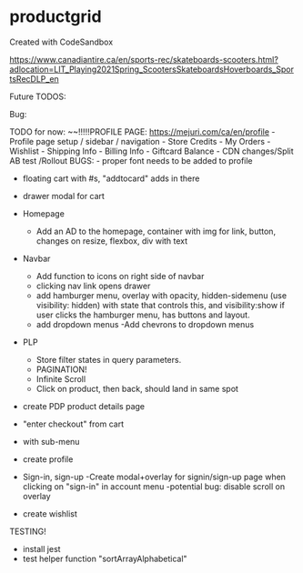 # productgrid

Created with CodeSandbox

https://www.canadiantire.ca/en/sports-rec/skateboards-scooters.html?adlocation=LIT_Playing2021Spring_ScootersSkateboardsHoverboards_SportsRecDLP_en

Future TODOS:

Bug:

TODO for now:
~~!!!!!PROFILE PAGE:
https://mejuri.com/ca/en/profile - Profile page setup / sidebar / navigation - Store Credits - My Orders - Wishlist - Shipping Info - Billing Info - Giftcard Balance - CDN changes/Split AB test /Rollout
BUGS: - proper font needs to be added to profile

- floating cart with #s, "addtocard" adds in there
- drawer modal for cart

- Homepage
  - Add an AD to the homepage, container with img <a> for link, button, changes on resize, flexbox, div with text
- Navbar
  - Add function to icons on right side of navbar
  - clicking nav link opens drawer
  - add hamburger menu, overlay with opacity, hidden-sidemenu (use visibility: hidden) with state that controls this, and visibility:show if user clicks the hamburger menu, has buttons and layout.
  - add dropdown menus
    -Add chevrons to dropdown menus
- PLP
  - Store filter states in query parameters.
  - PAGINATION!
  - Infinite Scroll
  - Click on product, then back, should land in same spot
- create PDP product details page
- "enter checkout" from cart

- with sub-menu
- create profile
- Sign-in, sign-up
  -Create modal+overlay for signin/sign-up page when clicking on "sign-in" in account menu
  -potential bug: disable scroll on overlay
- create wishlist

TESTING!

- install jest
- test helper function "sortArrayAlphabetical"
